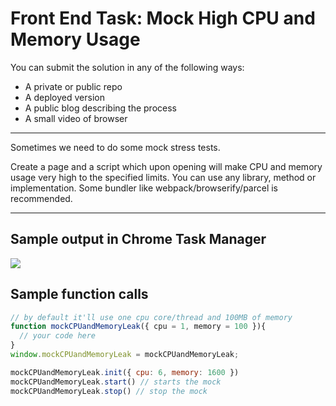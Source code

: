 # Front End Task: Mock High CPU and Memory Usage

You can submit the solution in any of the following ways:

- A private or public repo
- A deployed version
- A public blog describing the process
- A small video of browser

---

Sometimes we need to do some mock stress tests. 

Create a page and a script which upon opening will make CPU and memory usage very high to the specified limits. You can use any library, method or implementation. Some bundler like webpack/browserify/parcel is recommended.

---

## Sample output in Chrome Task Manager
![](http://i.imgur.com/9grAuH3.png)

## Sample function calls
```js
// by default it'll use one cpu core/thread and 100MB of memory
function mockCPUandMemoryLeak({ cpu = 1, memory = 100 }){
  // your code here
}
window.mockCPUandMemoryLeak = mockCPUandMemoryLeak;

mockCPUandMemoryLeak.init({ cpu: 6, memory: 1600 })
mockCPUandMemoryLeak.start() // starts the mock
mockCPUandMemoryLeak.stop() // stop the mock
```
